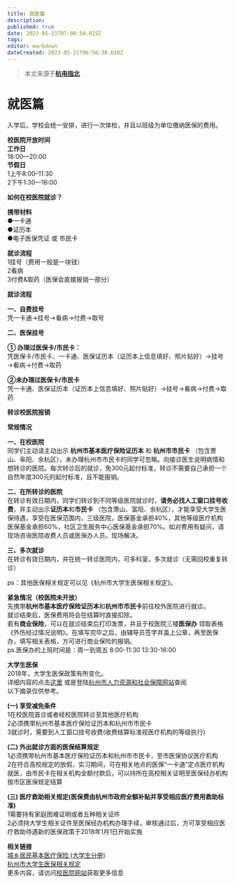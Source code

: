```yaml
---
title: 就医篇
description:
published: true
date: 2023-05-21T07:00:54.025Z
tags:
editor: markdown
dateCreated: 2023-05-21T06:56:38.610Z
---
```


> 本文来源于[**杭电指北**](https://www.yuque.com/hduer/guide)

# **就医篇**

入学后，学校会统一安排，进行一次体检，并且以班级为单位缴纳医保的费用。

**校医院开放时间**  
**工作日**  
18:00—20:00  
**节假日**  
1上午8:00–11:30  
2下午1:30—16:00

**如何在校医院就诊？**

**携带材料**  
●一卡通  
●证历本  
●电子医保凭证 或 市民卡

**就诊流程**  
1挂号（费用一般是一块钱）  
2看病  
3付费&取药（医保会直接报销一部分）

**就诊流程**

**一、自费挂号**  
凭一卡通→挂号→看病→付费→取号

**二、医保挂号**

**① 办理过医保卡/市民卡：**  
凭医保卡/市民卡、一卡通、医保证历本（证历本上信息填好、照片贴好）→挂号→看病→付费→取药

**②未办理过医保卡/市民卡**  
凭一卡通、医保证历本（证历本上信息填好、照片贴好）→挂号→看病→付费→取药

**转诊校医院报销**

**常规情况**

**一、在校医院**  
同学们主动请主动出示 **杭州市基本医疗保险证历本** 和 **杭州市市民卡**
（包含萧山、阜阳、余杭区），未办理杭州市市民卡的同学可忽略。向接诊医生说明病情和想转诊的医院。每次转诊后的就诊，免300元起付标准，转诊不需要自己承担一个自然年度300元的起付标准，且不能报销。

**二、在所转诊的医院**  
在转诊有效日期内，同学们转诊到不同等级医院就诊时，**请务必找人工窗口挂号收费**，并主动出示**证历本**和**市民卡**
（包含萧山、富阳、余杭区），才能享受大学生医保待遇，享受在医保范围内，三级医院，医保基金承担40%，其他等级医疗机构医保基金承担60%，社区卫生服务中心医保基金承担70%。如对费用有疑问，请现场咨询医院收费人员或医保办人员，现场解决。

**三、多次就诊**  
在转诊有效日期内，并在统一转诊医院内，可多科室，多次就诊（无需回校重复转诊）

ps：其他医保相关规定可以见《杭州市大学生医保相关规定》。

**紧急情况（校医院未开放）**  
先携带**杭州市基本医疗保险证历本**和**杭州市市民卡**前往校外医院进行就诊。  
就诊结束后，医保费用将会在结算时直接扣除。  
若有**商业保险**，可以在就诊结束后打印发票，并且于校医院三楼**医保办**
领取表格《外伤经过情况说明》。在填写完毕之后，由辅导员签字并盖上公章，再至医保办，填写相关表格，方可进行商业保险的报销。  
ps.医保办的上班时间是：周一到周五 8:00-11:30 13:30-16:00

**大学生医保**  
2018年，大学生医保政策有所变化。  
详细内容的点击[这里](http://i.hdu.edu.cn/dcp/forward.action?path=/portal/portal&p=pimHomePage#%23m%3Dpim%26t%3Dpd%26ptt%3Dd%26ptc%3D13319%26pt%3D%26pd%3D%26ps%3D%26psh%3D)
或是登陆[杭州市人力资源和社会保障网站](http://www.zjhz.lss.gov.cn/?86503772290810)查阅  
以下摘录仅供参考。

**(一) 享受减免条件**  
1在校医院首诊或者经校医院转诊至其他医疗机构  
2必须携带杭州市基本医疗保险证历本和杭州市市民卡  
3就诊时，需要到人工窗口挂号收费(收费结算标准视医疗机构的等级执行)

**(二) 外出就诊方面的医保结算规定**  
1必须携带杭州市基本医疗保险证历本和杭州市市民卡，至市医保协议医疗机构  
2在符合高校规定的放假，实习期间，可在相关地点的医保“一卡通”定点医疗机构就医，由市民卡在相关机构全额付款后，可以持所在高校相关证明至医保经办机构按市区医保规定结算

**(三) 医疗救助相关规定(医保费由杭州市政府全额补贴并享受相应医疗费用救助标准)**  
1需要持有家庭困难证明或者五种相关证件  
2必须持大学生相关证件至医保经办机构办理手续，审核通过后，方可享受相应医疗救助待遇新的医保政策于2018年1月1日开始实施

**相关链接**  
[城乡居民基本医疗保险 (大学生分册)](http://zhanqun.hdu.edu.cn/_s19/2019/1205/c506a100905/page.psp)  
[杭州市大学生医保相关规定](http://xyy.hdu.edu.cn/2018/1219/c506a90088/page.htm)  
更多内容，请访问[校医院网站](http://xyy.hdu.edu.cn/)获取更多信息